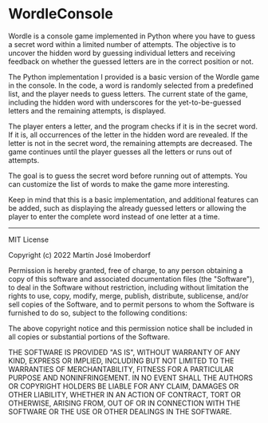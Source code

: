 # WordleConsole

Wordle is a console game implemented in Python where you have to guess a secret word within a limited number of attempts. The objective is to uncover the hidden word by guessing individual letters and receiving feedback on whether the guessed letters are in the correct position or not.

The Python implementation I provided is a basic version of the Wordle game in the console. In the code, a word is randomly selected from a predefined list, and the player needs to guess letters. The current state of the game, including the hidden word with underscores for the yet-to-be-guessed letters and the remaining attempts, is displayed.

The player enters a letter, and the program checks if it is in the secret word. If it is, all occurrences of the letter in the hidden word are revealed. If the letter is not in the secret word, the remaining attempts are decreased. The game continues until the player guesses all the letters or runs out of attempts.

The goal is to guess the secret word before running out of attempts. You can customize the list of words to make the game more interesting.

Keep in mind that this is a basic implementation, and additional features can be added, such as displaying the already guessed letters or allowing the player to enter the complete word instead of one letter at a time.

--------------------------------------------------------------------------------------------------------------------------------------------------------------------------------------------------------------------------------



MIT License

Copyright (c) 2022 Martín José Imoberdorf

Permission is hereby granted, free of charge, to any person obtaining a copy of this software and associated documentation files (the "Software"), to deal in the Software without restriction, including without limitation the rights to use, copy, modify, merge, publish, distribute, sublicense, and/or sell copies of the Software, and to permit persons to whom the Software is furnished to do so, subject to the following conditions:

The above copyright notice and this permission notice shall be included in all copies or substantial portions of the Software.

THE SOFTWARE IS PROVIDED "AS IS", WITHOUT WARRANTY OF ANY KIND, EXPRESS OR IMPLIED, INCLUDING BUT NOT LIMITED TO THE WARRANTIES OF MERCHANTABILITY, FITNESS FOR A PARTICULAR PURPOSE AND NONINFRINGEMENT. IN NO EVENT SHALL THE AUTHORS OR COPYRIGHT HOLDERS BE LIABLE FOR ANY CLAIM, DAMAGES OR OTHER LIABILITY, WHETHER IN AN ACTION OF CONTRACT, TORT OR OTHERWISE, ARISING FROM, OUT OF OR IN CONNECTION WITH THE SOFTWARE OR THE USE OR OTHER DEALINGS IN THE SOFTWARE.
